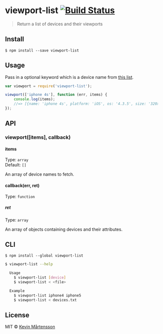 # viewport-list [![Build Status](http://img.shields.io/travis/kevva/viewport-list.svg?style=flat)](https://travis-ci.org/kevva/viewport-list)

> Return a list of devices and their viewports


## Install

```
$ npm install --save viewport-list
```


## Usage

Pass in a optional keyword which is a device name from [this list](http://viewportsizes.com).

```js
var viewport = require('viewport-list');

viewport(['iphone 4s'], function (err, items) {
	console.log(items);
	//=> [{name: 'iphone 4s', platform: 'iOS', os: '4.3.5', size: '320x480', release: '2011-10'}]
});
```


## API

### viewport([items], callback)

#### items

Type: `array`  
Default: `[]`

An array of device names to fetch.

#### callback(err, ret)

Type: `function`

##### ret

Type: `array`

An array of objects containing devices and their attributes.


## CLI

```
$ npm install --global viewport-list
```

```bash
$ viewport-list --help

  Usage
    $ viewport-list [device]
    $ viewport-list < <file>

  Example
    $ viewport-list iphone4 iphone5
    $ viewport-list < devices.txt
```


## License

MIT © [Kevin Mårtensson](https://github.com/kevva)
